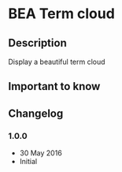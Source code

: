 # BEA Term cloud #

## Description ##

Display a beautiful term cloud

## Important to know ##

## Changelog ##

### 1.0.0
* 30 May 2016
* Initial

